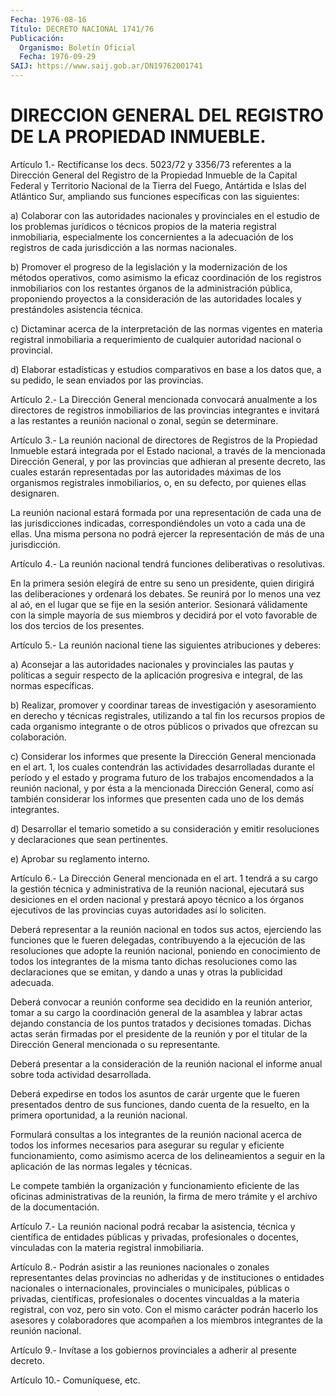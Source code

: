 ```yaml
---
Fecha: 1976-08-16
Título: DECRETO NACIONAL 1741/76
Publicación:
  Organismo: Boletín Oficial
  Fecha: 1976-09-29
SAIJ: https://www.saij.gob.ar/DN19762001741
---
```

# DIRECCION GENERAL DEL REGISTRO DE LA PROPIEDAD INMUEBLE.

<a id="1"></a>
Artículo  1.-  Rectifícanse los decs. 5023/72 y 3356/73 referentes a la Dirección General  del  Registro  de  la Propiedad Inmueble de la Capital  Federal  y  Territorio  Nacional de la  Tierra  del  Fuego, Antártida  e  Islas  del  Atlántico  Sur,  ampliando  sus  funciones específicas con las siguientes:

a) Colaborar con las autoridades nacionales  y  provinciales  en  el estudio  de los problemas jurídicos o técnicos propios de la materia registral    inmobiliaria,  especialmente  los  concernientes  a  la adecuación de  los  registros  de  cada  jurisdicción  a  las normas nacionales.

b) Promover el progreso de la legislación y la modernización  de los métodos  operativos,  como  asimismo  la  eficaz coordinación de los registros inmobiliarios con los restantes órganos de la administración pública, proponiendo proyectos  a la consideración de las    autoridades  locales  y  prestándoles  asistencia    técnica.

c) Dictaminar  acerca de la interpretación de las normas vigentes en materia  registral    inmobiliaria   a  requerimiento  de  cualquier autoridad nacional o provincial.

d) Elaborar estadísticas y estudios comparativos en base a los datos que, a su pedido, le sean enviados por las provincias.

<a id="2"></a>
Artículo  2.- La Dirección General mencionada convocará anualmente a los  directores    de  registros  inmobiliarios  de  las  provincias integrantes e invitará  a  las restantes a reunión nacional o zonal, según se determinare.

<a id="3"></a>
Artículo  3.-  La  reunión nacional de directores de Registros de la Propiedad Inmueble estará integrada por el Estado nacional, a través de  la  mencionada Dirección  General,  y  por  las  provincias  que adhieran  al  presente decreto, las cuales estarán representadas por las autoridades máximas de los organismos registrales inmobiliarios, o, en su defecto, por quienes ellas designaren.

La reunión nacional  estará  formada  por una representación de cada una  de las jurisdicciones indicadas, correspondiéndoles  un  voto a cada una de ellas. Una misma persona no podrá ejercer la representación de más de una jurisdicción.

<a id="4"></a>
Artículo  4.-  La  reunión nacional tendrá funciones deliberativas o resolutivas.

En la primera sesión  elegirá  de entre su seno un presidente, quien dirigirá las deliberaciones y ordenará  los  debates. Se reunirá por lo  menos  una  vez  al  aó, en el lugar que se fije  en  la  sesión anterior.  Sesionará  válidamente  con  la  simple  mayoría  de  sus miembros y decidirá por  el voto favorable de los dos tercios de los presentes.

<a id="5"></a>
Artículo 5.- La reunión nacional tiene las siguientes atribuciones y deberes:

a)  Aconsejar a las autoridades nacionales y provinciales las pautas y  políticas  a  seguir  respecto  de  la  aplicación  progresiva e integral, de las normas específicas.

b)  Realizar,    promover  y  coordinar  tareas  de  investigación y asesoramiento en derecho  y  técnicas  registrales, utilizando a tal fin los recursos propios de cada organismo  integrante  o  de  otros públicos o privados que ofrezcan su colaboración.

c)  Considerar  los  informes  que  presente  la  Dirección  General mencionada  en  el  art.  1,  los cuales contendrán las actividades desarrolladas durante el período  y  el  estado y programa futuro de los trabajos encomendados a la reunión nacional,  y  por  ésta  a la mencionada  Dirección  General,  como  así  también  considerar  los informes que presenten cada uno de los demás integrantes.

d)  Desarrollar  el  temario  sometido  a  su consideración y emitir resoluciones y declaraciones que sean pertinentes.

e) Aprobar su reglamento interno.

<a id="6"></a>
Artículo  6.-  La Dirección General mencionada en el art. 1 tendrá a su cargo la gestión técnica y administrativa de la reunión nacional, ejecutará sus desiciones  en  el  orden  nacional  y  prestará apoyo técnico a los órganos ejecutivos de las provincias cuyas autoridades así lo soliciten.

Deberá  representar  a  la  reunión  nacional  en  todos  sus actos, ejerciendo las funciones que le fueren delegadas, contribuyendo a la ejecución  de  las  resoluciones  que  adopte  la  reunión nacional, poniendo en conocimiento de todos los integrantes de  la misma tanto dichas resoluciones como las declaraciones que se emitan,  y dando a unas y otras la publicidad adecuada.

Deberá  convocar  a  reunión  conforme  sea  decidido  en la reunión anterior, tomar a su cargo la coordinación general de la  asamblea y labrar  actas dejando constancia de los puntos tratados y decisiones tomadas. Dichas actas serán firmadas por el presidente de la reunión y por el titular de la Dirección General mencionada o su representante.

Deberá presentar  a  la  consideración  de  la  reunión  nacional el informe anual sobre toda actividad desarrollada.

Deberá expedirse en todos los asuntos de carár urgente que le fueren presentados dentro de sus funciones, dando cuenta de la resuelto, en la primera oportunidad, a la reunión nacional.

Formulará consultas a los integrantes de la reunión nacional  acerca de   todos  los  informes  necesarios  para  asegurar  su  regular y eficiente funcionamiento, como asimismo acerca de los delineamientos a seguir  en  la  aplicación  de  las  normas  legales  y  técnicas.

Le compete también la organización y funcionamiento eficiente de las oficinas  administrativas  de la reunión, la firma de mero trámite y el archivo de la documentación.

<a id="7"></a>
Artículo  7.-  La  reunión  nacional  podrá  recabar  la asistencia, técnica y científica de entidades públicas y privadas, profesionales o  docentes,  vinculadas  con  la  materia  registral  inmobiliaria.

<a id="8"></a>
Artículo  8.-  Podrán  asistir  a las reuniones nacionales o zonales representantes delas provincias no  adheridas  y  de instituciones o entidades nacionales o internacionales, provinciales  o municipales, públicas    o    privadas,  científicas,  profesionales  o  docentes vincualdas a la materia  registral,  con  voz, pero sin voto. Con el mismo  carácter  podrán  hacerlo los asesores  y  colaboradores  que acompañen  a  los  miembros  integrantes  de  la  reunión  nacional.

<a id="9"></a>
Artículo  9.-  Invítase  a  los  gobiernos provinciales a adherir al presente decreto.

<a id="10"></a>
Artículo 10.- Comuníquese, etc.